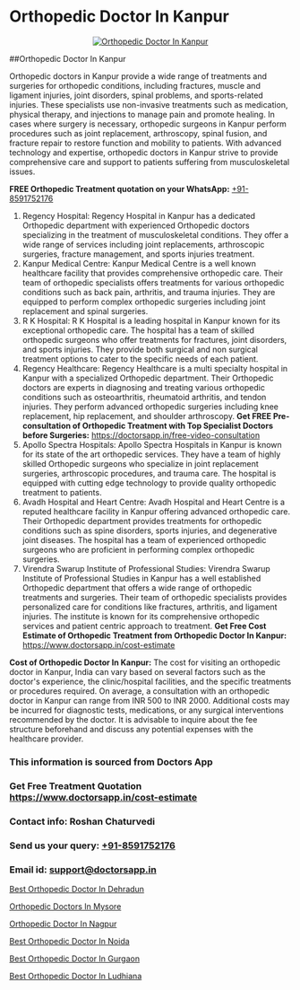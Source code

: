 # Orthopedic Doctor In Kanpur

<p align="center">
  <a href="https://doctorsapp.in">
    <img src="https://i.ibb.co/tqM3hNg/sqdqdqsddsa.png" alt="Orthopedic Doctor In Kanpur">
  </a>
</p>
##Orthopedic Doctor In Kanpur

Orthopedic doctors in Kanpur provide a wide range of treatments and surgeries for orthopedic conditions, including fractures, muscle and ligament injuries, joint disorders, spinal problems, and sports-related injuries. These specialists use non-invasive treatments such as medication, physical therapy, and injections to manage pain and promote healing. In cases where surgery is necessary, orthopedic surgeons in Kanpur perform procedures such as joint replacement, arthroscopy, spinal fusion, and fracture repair to restore function and mobility to patients. With advanced technology and expertise, orthopedic doctors in Kanpur strive to provide comprehensive care and support to patients suffering from musculoskeletal issues.

**FREE Orthopedic Treatment quotation on your WhatsApp:**  [+91-8591752176](https://api.whatsapp.com/send?phone=8591752176)

1) Regency Hospital:
Regency Hospital in Kanpur has a dedicated Orthopedic department with experienced Orthopedic doctors specializing in the treatment of musculoskeletal conditions. They offer a wide range of services including joint replacements, arthroscopic surgeries, fracture management, and sports injuries treatment.
2) Kanpur Medical Centre:
Kanpur Medical Centre is a well known healthcare facility that provides comprehensive orthopedic care. Their team of orthopedic specialists offers treatments for various orthopedic conditions such as back pain, arthritis, and trauma injuries. They are equipped to perform complex orthopedic surgeries including joint replacement and spinal surgeries.
3) R K Hospital:
R K Hospital is a leading hospital in Kanpur known for its exceptional orthopedic care. The hospital has a team of skilled orthopedic surgeons who offer treatments for fractures, joint disorders, and sports injuries. They provide both surgical and non surgical treatment options to cater to the specific needs of each patient.
4) Regency Healthcare:
Regency Healthcare is a multi specialty hospital in Kanpur with a specialized Orthopedic department. Their Orthopedic doctors are experts in diagnosing and treating various orthopedic conditions such as osteoarthritis, rheumatoid arthritis, and tendon injuries. They perform advanced orthopedic surgeries including knee replacement, hip replacement, and shoulder arthroscopy.
**Get FREE Pre-consultation of Orthopedic Treatment with Top Specialist Doctors before Surgeries:** https://doctorsapp.in/free-video-consultation
5) Apollo Spectra Hospitals:
Apollo Spectra Hospitals in Kanpur is known for its state of the art orthopedic services. They have a team of highly skilled Orthopedic surgeons who specialize in joint replacement surgeries, arthroscopic procedures, and trauma care. The hospital is equipped with cutting edge technology to provide quality orthopedic treatment to patients.
6) Avadh Hospital and Heart Centre:
Avadh Hospital and Heart Centre is a reputed healthcare facility in Kanpur offering advanced orthopedic care. Their Orthopedic department provides treatments for orthopedic conditions such as spine disorders, sports injuries, and degenerative joint diseases. The hospital has a team of experienced orthopedic surgeons who are proficient in performing complex orthopedic surgeries.
7) Virendra Swarup Institute of Professional Studies:
Virendra Swarup Institute of Professional Studies in Kanpur has a well established Orthopedic department that offers a wide range of orthopedic treatments and surgeries. Their team of orthopedic specialists provides personalized care for conditions like fractures, arthritis, and ligament injuries. The institute is known for its comprehensive orthopedic services and patient centric approach to treatment.
**Get Free Cost Estimate of Orthopedic Treatment from Orthopedic Doctor In Kanpur:** https://www.doctorsapp.in/cost-estimate

**Cost of Orthopedic Doctor In Kanpur:**
The cost for visiting an orthopedic doctor in Kanpur, India can vary based on several factors such as the doctor's experience, the clinic/hospital facilities, and the specific treatments or procedures required. On average, a consultation with an orthopedic doctor in Kanpur can range from INR 500 to INR 2000. Additional costs may be incurred for diagnostic tests, medications, or any surgical interventions recommended by the doctor. It is advisable to inquire about the fee structure beforehand and discuss any potential expenses with the healthcare provider.

### This information is sourced from Doctors App 
### Get Free Treatment Quotation https://www.doctorsapp.in/cost-estimate
### Contact info: Roshan Chaturvedi 
### Send us your query: [+91-8591752176](https://api.whatsapp.com/send?phone=8591752176) 
### Email id: support@doctorsapp.in

[Best Orthopedic Doctor In Dehradun](https://www.linkedin.com/pulse/best-orthopedic-doctor-dehradun-doctorsapp-khulna-i7hhe?trackingId=Piz%2B96U32rf0DYTgBcsP%2Bg%3D%3D&lipi=urn%3Ali%3Apage%3Ad_flagship3_company_admin%3BEfzsr1%2BmQ6eR1XkJR7MU1A%3D%3D)

[Orthopedic Doctors In Mysore](https://www.linkedin.com/pulse/orthopedic-doctors-mysore-doctorsapp-chittagong-iwnhe?trackingId=XXYbHa38RO29T6FbF6Nh%2FA%3D%3D&lipi=urn%3Ali%3Apage%3Ad_flagship3_company_admin%3BUjs5mcUZR9ewYOKOFkpg2w%3D%3D)

[Orthopedic Doctor In Nagpur](https://medium.com/@vimalrana22/orthopedic-doctor-in-nagpur-fb86f7f294aa)

[Best Orthopedic Doctor In Noida](https://medium.com/@vimalrana22/best-orthopedic-doctor-in-noida-5fe7448c5c3c)

[Best Orthopedic Doctor In Gurgaon](https://doctors-apps.github.io/doctorsapp/best-orthopedic-doctor-in-gurgaon)

[Best Orthopedic Doctor In Ludhiana](https://doctors-apps.github.io/doctorsapp/best-orthopedic-doctor-in-ludhiana)

